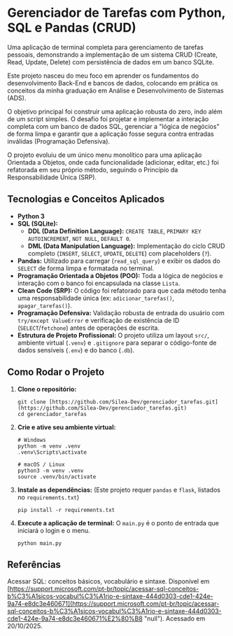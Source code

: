 
# Gerenciador de Tarefas com Python, SQL e Pandas (CRUD)

Uma aplicação de terminal completa para gerenciamento de tarefas pessoais, demonstrando a implementação de um sistema CRUD (Create, Read, Update, Delete) com persistência de dados em um banco SQLite.

Este projeto nasceu do meu foco em aprender os fundamentos do desenvolvimento Back-End e bancos de dados, colocando em prática os conceitos da minha graduação em Análise e Desenvolvimento de Sistemas (ADS).

O objetivo principal foi construir uma aplicação robusta do zero, indo além de um script simples. O desafio foi projetar e implementar a interação completa com um banco de dados SQL, gerenciar a "lógica de negócios" de forma limpa e garantir que a aplicação fosse segura contra entradas inválidas (Programação Defensiva).

O projeto evoluiu de um único menu monolítico para uma aplicação Orientada a Objetos, onde cada funcionalidade (adicionar, editar, etc.) foi refatorada em seu próprio método, seguindo o Princípio da Responsabilidade Única (SRP).

## Tecnologias e Conceitos Aplicados

* **Python 3**
* **SQL (SQLite):**
  * **DDL (Data Definition Language):** `CREATE TABLE`, `PRIMARY KEY AUTOINCREMENT`, `NOT NULL`, `DEFAULT 0`.
  * **DML (Data Manipulation Language):** Implementação do ciclo CRUD completo (`INSERT`, `SELECT`, `UPDATE`, `DELETE`) com placeholders (`?`).
* **Pandas:** Utilizado para carregar (`read_sql_query`) e exibir os dados do `SELECT` de forma limpa e formatada no terminal.
* **Programação Orientada a Objetos (POO):** Toda a lógica de negócios e interação com o banco foi encapsulada na classe `Lista`.
* **Clean Code (SRP):** O código foi refatorado para que cada método tenha uma responsabilidade única (ex: `adicionar_tarefas()`, `apagar_tarefas()`).
* **Programação Defensiva:** Validação robusta de entrada do usuário com `try/except ValueError` e verificação de existência de ID (`SELECT`/`fetchone`) antes de operações de escrita.
* **Estrutura de Projeto Profissional:** O projeto utiliza um layout `src/`, ambiente virtual (`.venv`) e `.gitignore` para separar o código-fonte de dados sensíveis (`.env`) e do banco (`.db`).

## Como Rodar o Projeto

1. **Clone o repositório:**
   ```
   git clone [https://github.com/Silea-Dev/gerenciador_tarefas.git](https://github.com/Silea-Dev/gerenciador_tarefas.git)
   cd gerenciador_tarefas
   ```
2. **Crie e ative seu ambiente virtual:**
   ```
   # Windows
   python -m venv .venv
   .venv\Scripts\activate

   # macOS / Linux
   python3 -m venv .venv
   source .venv/bin/activate
   ```
3. **Instale as dependências:**
   (Este projeto requer `pandas` e `flask`, listados no `requirements.txt`)
   ```
   pip install -r requirements.txt
   ```
4. **Execute a aplicação de terminal:**
   O `main.py` é o ponto de entrada que iniciará o login e o menu.
   ```
   python main.py
   ```

## Referências

Acessar SQL: conceitos básicos, vocabulário e sintaxe. Disponível em [https://support.microsoft.com/pt-br/topic/acessar-sql-conceitos-b%C3%A1sicos-vocabul%C3%A1rio-e-sintaxe-444d0303-cde1-424e-9a74-e8dc3e460671](https://support.microsoft.com/pt-br/topic/acessar-sql-conceitos-b%C3%A1sicos-vocabul%C3%A1rio-e-sintaxe-444d0303-cde1-424e-9a74-e8dc3e460671%E2%80%B8 "null"). Acessado em 20/10/2025.
